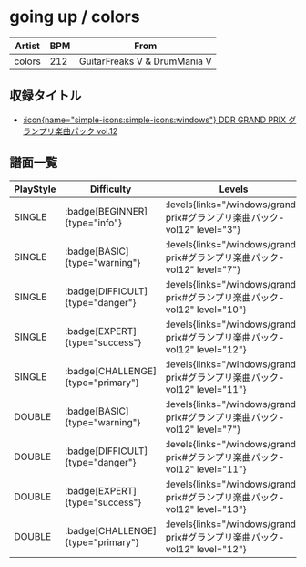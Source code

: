 # going up / colors

|Artist|BPM|From|
|------|---|----|
|colors|212|GuitarFreaks V & DrumMania V|

## 収録タイトル

- [:icon{name="simple-icons:simple-icons:windows"} DDR GRAND PRIX グランプリ楽曲パック vol.12](/windows/grand-prix#グランプリ楽曲パック-vol12)

## 譜面一覧

|PlayStyle|Difficulty|Levels|Notes|Movie|
|---------|----------|------|-----|-----|
|SINGLE| :badge[BEGINNER]{type="info"}| :levels{links="/windows/grand-prix#グランプリ楽曲パック-vol12" level="3"}|117/4||
|SINGLE| :badge[BASIC]{type="warning"}| :levels{links="/windows/grand-prix#グランプリ楽曲パック-vol12" level="7"}|296/0||
|SINGLE| :badge[DIFFICULT]{type="danger"}| :levels{links="/windows/grand-prix#グランプリ楽曲パック-vol12" level="10"}|398/0||
|SINGLE| :badge[EXPERT]{type="success"}| :levels{links="/windows/grand-prix#グランプリ楽曲パック-vol12" level="12"}|491/0||
|SINGLE| :badge[CHALLENGE]{type="primary"}| :levels{links="/windows/grand-prix#グランプリ楽曲パック-vol12" level="11"}|352/0(46)||
|DOUBLE| :badge[BASIC]{type="warning"}| :levels{links="/windows/grand-prix#グランプリ楽曲パック-vol12" level="7"}|269/7||
|DOUBLE| :badge[DIFFICULT]{type="danger"}| :levels{links="/windows/grand-prix#グランプリ楽曲パック-vol12" level="11"}|391/0||
|DOUBLE| :badge[EXPERT]{type="success"}| :levels{links="/windows/grand-prix#グランプリ楽曲パック-vol12" level="13"}|489/0||
|DOUBLE| :badge[CHALLENGE]{type="primary"}| :levels{links="/windows/grand-prix#グランプリ楽曲パック-vol12" level="12"}|347/0(43)||
